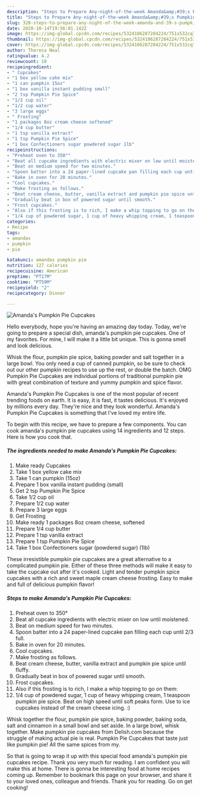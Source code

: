 ```yaml
---
description: "Steps to Prepare Any-night-of-the-week Amanda&amp;#39;s Pumpkin Pie Cupcakes"
title: "Steps to Prepare Any-night-of-the-week Amanda&amp;#39;s Pumpkin Pie Cupcakes"
slug: 320-steps-to-prepare-any-night-of-the-week-amanda-and-39-s-pumpkin-pie-cupcakes
date: 2020-10-14T19:56:01.142Z
image: https://img-global.cpcdn.com/recipes/5324106287284224/751x532cq70/amandas-pumpkin-pie-cupcakes-recipe-main-photo.jpg
thumbnail: https://img-global.cpcdn.com/recipes/5324106287284224/751x532cq70/amandas-pumpkin-pie-cupcakes-recipe-main-photo.jpg
cover: https://img-global.cpcdn.com/recipes/5324106287284224/751x532cq70/amandas-pumpkin-pie-cupcakes-recipe-main-photo.jpg
author: Theresa Neal
ratingvalue: 4.2
reviewcount: 10
recipeingredient:
- " Cupcakes"
- "1 box yellow cake mix"
- "1 can pumpkin 15oz"
- "1 box vanilla instant pudding small"
- "2 tsp Pumpkin Pie Spice"
- "1/2 cup oil"
- "1/2 cup water"
- "3 large eggs"
- " Frosting"
- "1 packages 8oz cream cheese softened"
- "1/4 cup butter"
- "1 tsp vanilla extract"
- "1 tsp Pumpkin Pie Spice"
- "1 box Confectioners sugar powdered sugar 1lb"
recipeinstructions:
- "Preheat oven to 350°"
- "Beat all cupcake ingredients with electric mixer on low until moistened."
- "Beat on medium speed for two minutes."
- "Spoon batter into a 24 paper-lined cupcake pan filling each cup until 2/3 full."
- "Bake in oven for 20 minutes."
- "Cool cupcakes."
- "Make frosting as follows."
- "Beat cream cheese, butter, vanilla extract and pumpkin pie spice until fluffy."
- "Gradually beat in box of powered sugar until smooth."
- "Frost cupcakes."
- "Also if this frosting is to rich, I make a whip topping to go on them:"
- "1/4 cup of powdered sugar, 1 cup of heavy whipping cream, 1 teaspoon pumpkin pie spice. Beat on high speed until soft peaks form. Use to ice cupcakes instead of the cream cheese icing. :)"
categories:
- Recipe
tags:
- amandas
- pumpkin
- pie

katakunci: amandas pumpkin pie 
nutrition: 127 calories
recipecuisine: American
preptime: "PT17M"
cooktime: "PT59M"
recipeyield: "2"
recipecategory: Dinner

---
```



![Amanda&#39;s Pumpkin Pie Cupcakes](https://img-global.cpcdn.com/recipes/5324106287284224/751x532cq70/amandas-pumpkin-pie-cupcakes-recipe-main-photo.jpg)

Hello everybody, hope you're having an amazing day today. Today, we're going to prepare a special dish, amanda&#39;s pumpkin pie cupcakes. One of my favorites. For mine, I will make it a little bit unique. This is gonna smell and look delicious.

Whisk the flour, pumpkin pie spice, baking powder and salt together in a large bowl. You only need a cup of canned pumpkin, so be sure to check out our other pumpkin recipes to use up the rest, or double the batch. OMG Pumpkin Pie Cupcakes are individual portions of traditional pumpkin pie with great combination of texture and yummy pumpkin and spice flavor.

Amanda&#39;s Pumpkin Pie Cupcakes is one of the most popular of recent trending foods on earth. It is easy, it is fast, it tastes delicious. It's enjoyed by millions every day. They're nice and they look wonderful. Amanda&#39;s Pumpkin Pie Cupcakes is something that I've loved my entire life.


To begin with this recipe, we have to prepare a few components. You can cook amanda&#39;s pumpkin pie cupcakes using 14 ingredients and 12 steps. Here is how you cook that.

<!--inarticleads1-->

##### The ingredients needed to make Amanda&#39;s Pumpkin Pie Cupcakes:

1. Make ready  Cupcakes
1. Take 1 box yellow cake mix
1. Take 1 can pumpkin (15oz)
1. Prepare 1 box vanilla instant pudding (small)
1. Get 2 tsp Pumpkin Pie Spice
1. Take 1/2 cup oil
1. Prepare 1/2 cup water
1. Prepare 3 large eggs
1. Get  Frosting
1. Make ready 1 packages 8oz cream cheese, softened
1. Prepare 1/4 cup butter
1. Prepare 1 tsp vanilla extract
1. Prepare 1 tsp Pumpkin Pie Spice
1. Take 1 box Confectioners sugar (powdered sugar) (1lb)


These irresistible pumpkin pie cupcakes are a great alternative to a complicated pumpkin pie. Either of these three methods will make it easy to take the cupcake out after it&#39;s cooked. Light and tender pumpkin spice cupcakes with a rich and sweet maple cream cheese frosting. Easy to make and full of delicious pumpkin flavor! 

<!--inarticleads2-->

##### Steps to make Amanda&#39;s Pumpkin Pie Cupcakes:

1. Preheat oven to 350°
1. Beat all cupcake ingredients with electric mixer on low until moistened.
1. Beat on medium speed for two minutes.
1. Spoon batter into a 24 paper-lined cupcake pan filling each cup until 2/3 full.
1. Bake in oven for 20 minutes.
1. Cool cupcakes.
1. Make frosting as follows.
1. Beat cream cheese, butter, vanilla extract and pumpkin pie spice until fluffy.
1. Gradually beat in box of powered sugar until smooth.
1. Frost cupcakes.
1. Also if this frosting is to rich, I make a whip topping to go on them:
1. 1/4 cup of powdered sugar, 1 cup of heavy whipping cream, 1 teaspoon pumpkin pie spice. Beat on high speed until soft peaks form. Use to ice cupcakes instead of the cream cheese icing. :)


Whisk together the flour, pumpkin pie spice, baking powder, baking soda, salt and cinnamon in a small bowl and set aside. In a large bowl, whisk together. Make pumpkin pie cupcakes from Delish.com because the struggle of making actual pie is real. Pumpkin Pie Cupcakes that taste just like pumpkin pie! All the same spices from my. 

So that is going to wrap it up with this special food amanda&#39;s pumpkin pie cupcakes recipe. Thank you very much for reading. I am confident you will make this at home. There is gonna be interesting food at home recipes coming up. Remember to bookmark this page on your browser, and share it to your loved ones, colleague and friends. Thank you for reading. Go on get cooking!
